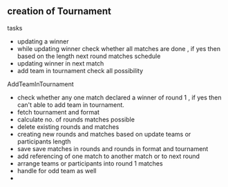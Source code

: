 creation of Tournament 
- 

tasks
- updating a winner
- while updating winner check whether all matches are done , if yes then based on the length next round matches schedule
- updating winner in next match
- add team in tournament check all possibility


AddTeamInTournament
- check whether any one match declared a winner of round 1 , if yes then can't able to add team in tournament.
-  fetch tournament and format
- calculate no. of rounds matches possible 
- delete existing rounds and matches
- creating new rounds and matches based on update teams or participants length
- save save matches in rounds and rounds in format and tournament
- add referencing of one match to another match or to next round
- arrange teams or participants into round 1 matches
- handle for odd team as well
-  